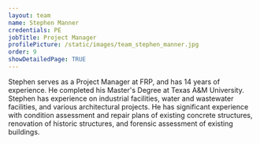 ```yaml
---
layout: team
name: Stephen Manner
credentials: PE
jobTitle: Project Manager
profilePicture: /static/images/team_stephen_manner.jpg
order: 9
showDetailedPage: TRUE
---
```

Stephen serves as a Project Manager at FRP, and has 14 years of experience.  He completed his Master's Degree at Texas A&M University.  Stephen has experience on industrial facilities, water and wastewater facilities, and various architectural projects.  He has significant experience with condition assessment and repair plans of existing concrete structures, renovation of historic structures, and forensic assessment of existing buildings.
